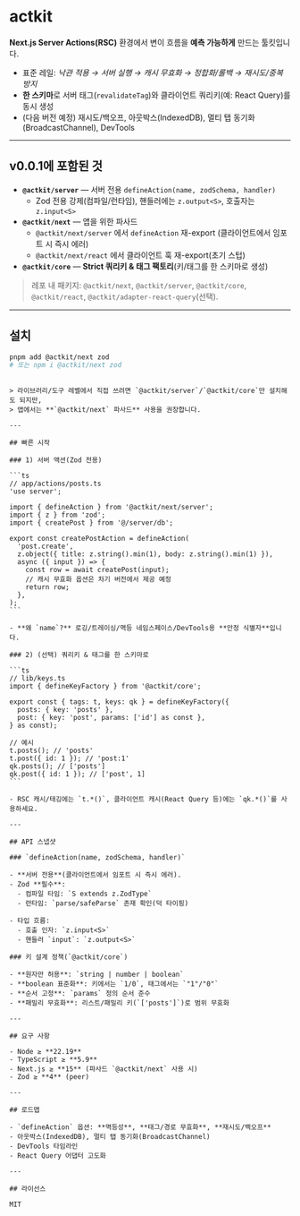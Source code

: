 # actkit

**Next.js Server Actions(RSC)** 환경에서 변이 흐름을 **예측 가능하게** 만드는 툴킷입니다.

- 표준 레일: _낙관 적용 → 서버 실행 → 캐시 무효화 → 정합화/롤백 → 재시도/중복 방지_
- **한 스키마**로 서버 태그(`revalidateTag`)와 클라이언트 쿼리키(예: React Query)를 동시 생성
- (다음 버전 예정) 재시도/백오프, 아웃박스(IndexedDB), 멀티 탭 동기화(BroadcastChannel), DevTools

---

## v0.0.1에 포함된 것

- **`@actkit/server`** — 서버 전용 `defineAction(name, zodSchema, handler)`
  - Zod 전용 강제(컴파일/런타임), 핸들러에는 `z.output<S>`, 호출자는 `z.input<S>`
- **`@actkit/next`** — 앱을 위한 파사드
  - `@actkit/next/server` 에서 `defineAction` 재-export (클라이언트에서 임포트 시 즉시 에러)
  - `@actkit/next/react` 에서 클라이언트 훅 재-export(초기 스텁)
- **`@actkit/core`** — **Strict 쿼리키 & 태그 팩토리**(키/태그를 한 스키마로 생성)

> 레포 내 패키지: `@actkit/next`, `@actkit/server`, `@actkit/core`, `@actkit/react`, `@actkit/adapter-react-query`(선택).

---

## 설치

```bash
pnpm add @actkit/next zod
# 또는 npm i @actkit/next zod
```

````

> 라이브러리/도구 레벨에서 직접 쓰려면 `@actkit/server`/`@actkit/core`만 설치해도 되지만,
> 앱에서는 **`@actkit/next` 파사드** 사용을 권장합니다.

---

## 빠른 시작

### 1) 서버 액션(Zod 전용)

```ts
// app/actions/posts.ts
'use server';

import { defineAction } from '@actkit/next/server';
import { z } from 'zod';
import { createPost } from '@/server/db';

export const createPostAction = defineAction(
  'post.create',
  z.object({ title: z.string().min(1), body: z.string().min(1) }),
  async ({ input }) => {
    const row = await createPost(input);
    // 캐시 무효화 옵션은 차기 버전에서 제공 예정
    return row;
  },
);
```

- **왜 `name`?** 로깅/트레이싱/멱등 네임스페이스/DevTools용 **안정 식별자**입니다.

### 2) (선택) 쿼리키 & 태그를 한 스키마로

```ts
// lib/keys.ts
import { defineKeyFactory } from '@actkit/core';

export const { tags: t, keys: qk } = defineKeyFactory({
  posts: { key: 'posts' },
  post: { key: 'post', params: ['id'] as const },
} as const);

// 예시
t.posts(); // 'posts'
t.post({ id: 1 }); // 'post:1'
qk.posts(); // ['posts']
qk.post({ id: 1 }); // ['post', 1]
```

- RSC 캐시/태깅에는 `t.*()`, 클라이언트 캐시(React Query 등)에는 `qk.*()`를 사용하세요.

---

## API 스냅샷

### `defineAction(name, zodSchema, handler)`

- **서버 전용**(클라이언트에서 임포트 시 즉시 에러).
- Zod **필수**:
  - 컴파일 타임: `S extends z.ZodType`
  - 런타임: `parse/safeParse` 존재 확인(덕 타이핑)

- 타입 흐름:
  - 호출 인자: `z.input<S>`
  - 핸들러 `input`: `z.output<S>`

### 키 설계 정책(`@actkit/core`)

- **원자만 허용**: `string | number | boolean`
- **boolean 표준화**: 키에서는 `1/0`, 태그에서는 `"1"/"0"`
- **순서 고정**: `params` 정의 순서 준수
- **패밀리 무효화**: 리스트/패밀리 키(`['posts']`)로 범위 무효화

---

## 요구 사항

- Node ≥ **22.19**
- TypeScript ≥ **5.9**
- Next.js ≥ **15** (파사드 `@actkit/next` 사용 시)
- Zod ≥ **4** (peer)

---

## 로드맵

- `defineAction` 옵션: **멱등성**, **태그/경로 무효화**, **재시도/백오프**
- 아웃박스(IndexedDB), 멀티 탭 동기화(BroadcastChannel)
- DevTools 타임라인
- React Query 어댑터 고도화

---

## 라이선스

MIT
````
